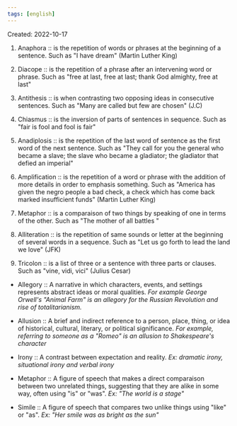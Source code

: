 ```yaml
---
tags: [english] 
---
```

Created: 2022-10-17

 1. Anaphora :: is the repetition of words or phrases at the beginning of a sentence. Such as "I have dream" (Martin Luther King) 
<!--SR:!2023-12-24,101,230-->
 2. Diacope :: is the repetition of a phrase after an intervening word or phrase. Such as "free at last, free at last; thank God almighty, free at last"
<!--SR:!2023-12-06,43,170-->
 3. Antithesis :: is when contrasting two opposing ideas in consecutive sentences. Such as "Many are called but few are chosen" (J.C) 
<!--SR:!2024-10-21,445,250-->
 4. Chiasmus :: is the inversion of parts of sentences in sequence. Such as "fair is fool and fool is fair" 
<!--SR:!2023-11-07,30,130-->

<!--SR:!2023-07-20,167,250-->
 5. Anadiplosis :: is the repetition of the last word of sentence as the first word of the next sentence. Such as "They call for you the general who became a slave; the slave who became a gladiator; the gladiator that defied an imperial" 
<!--SR:!2023-11-16,92,230-->
 6. Amplification :: is the repetition of a word or phrase with the addition of more details in order to emphasis something. Such as "America has given the negro people a bad check, a check which has come back marked insufficient funds" (Martin Luther King) 
<!--SR:!2024-09-21,424,250-->
 7. Metaphor :: is a comparaison of two things by speaking of one in terms of the other. Such as "The mother of all battles " 
<!--SR:!2024-03-08,305,250-->
 8. Alliteration :: is the repetition of same sounds or letter at the beginning of several words in a sequence. Such as "Let us go forth to lead the land we love" (JFK) 
<!--SR:!2024-01-03,281,270-->
 9. Tricolon :: is a list of three or a sentence with three parts or clauses. Such as "vine, vidi,  vici" (Julius Cesar) 
<!--SR:!2024-06-27,370,250-->
- Allegory :: A narrative in which characters, events, and settings represents abstract ideas or moral qualities. *For example George Orwell's "Animal Farm" is an allegory for the Russian Revolution and rise of totalitarianism.*
<!--SR:!2023-10-28,13,178-->
- Allusion :: A brief and indirect reference to a person, place, thing, or idea of historical, cultural, literary, or political significance. *For example, referring to someone as a "Romeo" is an allusion to Shakespeare's character*
<!--SR:!2023-11-11,24,218-->
- Irony :: A contrast between expectation and reality. *Ex: dramatic irony, situational irony and verbal irony*
<!--SR:!2023-11-17,29,238-->
- Metaphor :: A figure of speech that makes a direct comparaison between two unrelated things, suggesting that they are alike in some way, often using "is" or "was". *Ex: "The world is a stage"*
<!--SR:!2023-11-05,21,238-->
- Simile :: A figure of speech that compares two unlike things using "like" or "as". *Ex: "Her smile was as bright as the sun"*
<!--SR:!2023-11-24,33,238-->

